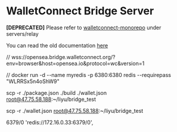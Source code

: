 # WalletConnect Bridge Server

**[DEPRECATED]** Please refer to [walletconnect-monorepo](https://github.com/walletconnect/walletconnect-monorepo) under servers/relay

You can read the old documentation [here](./OLD-README.md)

// wss://opensea.bridge.walletconnect.org/?env=browser&host=opensea.io&protocol=wc&version=1

// docker run -d --name myredis -p 6380:6380 redis --requirepass "WLRRSx5n4oShW9"

scp -r ./package.json ./build ./wallet.json root@47.75.58.188:~/liyu/bridge_test

scp -r  ./wallet.json root@47.75.58.188:~/liyu/bridge_test

6379/0
'redis://172.16.0.33:6379/0',


